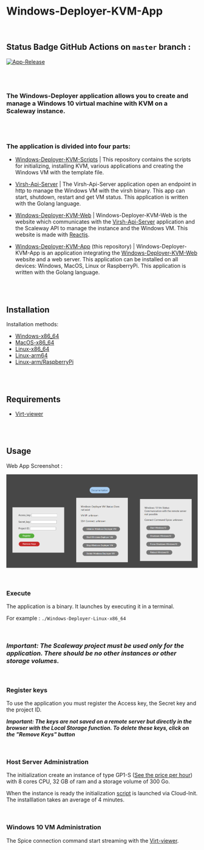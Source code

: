 # Windows-Deployer-KVM-App

&nbsp;

## Status Badge GitHub Actions on ```master``` branch :

[![App-Release](https://github.com/yoanndelattre/Windows-Deployer-KVM-App/actions/workflows/app-release.yml/badge.svg?branch=master)](https://github.com/yoanndelattre/Windows-Deployer-KVM-App/actions/workflows/app-release.yml)

&nbsp;  
&nbsp;

### The Windows-Deployer application allows you to create and manage a Windows 10 virtual machine with KVM on a Scaleway instance.

&nbsp;  
&nbsp;

### The application is divided into four parts:

* [Windows-Deployer-KVM-Scripts](https://github.com/yoanndelattre/Windows-Deployer-KVM-Scripts) | This repository contains the scripts for initializing, installing KVM, various applications and creating the Windows VM with the template file.

* [Virsh-Api-Server](https://github.com/yoanndelattre/Virsh-Api-Server) | The Virsh-Api-Server application open an endpoint in http to manage the Windows VM with the virsh binary. This app can start, shutdown, restart and get VM status. This application is written with the Golang language.

* [Windows-Deployer-KVM-Web](https://github.com/yoanndelattre/Windows-Deployer-KVM-Web) | Windows-Deployer-KVM-Web is the website which communicates with the [Virsh-Api-Server](https://github.com/yoanndelattre/Virsh-Api-Server) application and the Scaleway API to manage the instance and the Windows VM. This website is made with [Reactjs](https://reactjs.org/).

* [Windows-Deployer-KVM-App](https://github.com/yoanndelattre/Windows-Deployer-KVM-App) (this repository) | Windows-Deployer-KVM-App is an application integrating the [Windows-Deployer-KVM-Web](https://github.com/yoanndelattre/Windows-Deployer-KVM-Web) website and a web server. This application can be installed on all devices: Windows, MacOS, Linux or RaspberryPi. This application is written with the Golang language.

&nbsp;  
&nbsp;

## Installation

Installation methods:
  - [Windows-x86_64](https://github.com/yoanndelattre/Windows-Deployer-KVM-App/releases/download/latest/Windows-Deployer-Windows-x86_64.exe)
  - [MacOS-x86_64](https://github.com/yoanndelattre/Windows-Deployer-KVM-App/releases/download/latest/Windows-Deployer-Darwin-x86_64)
  - [Linux-x86_64](https://github.com/yoanndelattre/Windows-Deployer-KVM-App/releases/download/latest/Windows-Deployer-Linux-x86_64)
  - [Linux-arm64](https://github.com/yoanndelattre/Windows-Deployer-KVM-App/releases/download/latest/Windows-Deployer-Linux-arm64)
  - [Linux-arm/RaspberryPi](https://github.com/yoanndelattre/Windows-Deployer-KVM-App/releases/download/latest/Windows-Deployer-Linux-arm)

&nbsp;  
&nbsp;

## Requirements

- [Virt-viewer](https://virt-manager.org/download/)

&nbsp;  
&nbsp;

## Usage

Web App Screenshot :

![screenshot-webview](https://github.com/yoanndelattre/Windows-Deployer-KVM-App/raw/master/screenshots/screenshot-webview.png)

&nbsp;

### Execute

The application is a binary. It launches by executing it in a terminal.

For example : `./Windows-Deployer-Linux-x86_64`

&nbsp;

### *Important: The Scaleway project must be used only for the application. There should be no other instances or other storage volumes.*

&nbsp;

### Register keys

To use the application you must register the Access key, the Secret key and the project ID.

***Important: The keys are not saved on a remote server but directly in the browser with the Local Storage function. To delete these keys, click on the "Remove Keys" button***

&nbsp;

### Host Server Administration

The initialization create an instance of type GP1-S ([See the price per hour](https://www.scaleway.com/en/pricing/#virtual-instances)) with 8 cores CPU, 32 GB of ram and a storage volume of 300 Go.

When the instance is ready the initialization [script](https://github.com/yoanndelattre/Windows-Deployer-KVM-Scripts/blob/master/scripts-install/initial_setup.sh) is launched via Cloud-Init. The installlation takes an average of 4 minutes.

&nbsp;

### Windows 10 VM Administration

The Spice connection command start streaming with the [Virt-viewer](https://virt-manager.org/download/).
